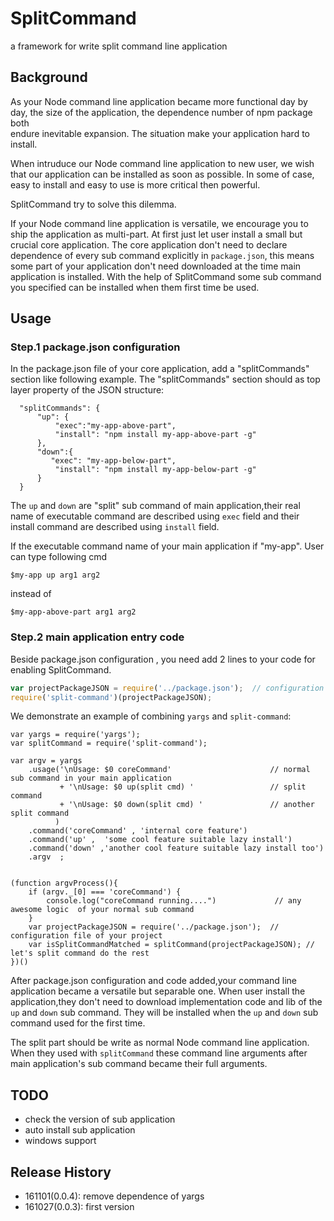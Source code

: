 # SplitCommand
a framework for write split command line application

## Background
As your Node command line application became more functional day by day, the size of the application, the dependence number of npm package both  
endure inevitable expansion. The situation make your application hard to install.

When intruduce our Node command line application to new user, we wish that our application can be installed as soon as possible. In some of case, easy to install and easy to use is more critical then powerful.

SplitCommand try to solve this dilemma.

If your Node command line application is versatile, we encourage you to ship the application as multi-part. At first just let user install a small but crucial core application. The core application don't need to declare dependence of every sub command explicitly in `package.json`, this means some part of your application don't need downloaded at the time main application is installed.  With the help of SplitCommand some sub command you specified can be installed when them first time be used.

## Usage

### Step.1 package.json configuration
In the package.json file of your core application, add a "splitCommands" section like following example. The "splitCommands" section should as top layer property of the JSON structure:

```
  "splitCommands": {
      "up": {
          "exec":"my-app-above-part",
          "install": "npm install my-app-above-part -g"
      },
      "down":{
         "exec": "my-app-below-part",
          "install": "npm install my-app-below-part -g"         
      }
  }
```

The `up` and `down` are "split" sub command of main application,their real name of executable command are described using `exec` field and their install command are described using `install` field.

If the executable command name of your main application if "my-app". User can type following cmd

```shell
$my-app up arg1 arg2 
```

instead of


```shell
$my-app-above-part arg1 arg2 
```

### Step.2 main application entry code

Beside package.json configuration , you need add 2 lines to your code for enabling SplitCommand.

```javascript
var projectPackageJSON = require('../package.json');  // configuration file of your project 
require('split-command')(projectPackageJSON);

```

We demonstrate an example of combining `yargs` and `split-command`:

```
var yargs = require('yargs');
var splitCommand = require('split-command');

var argv = yargs
    .usage('\nUsage: $0 coreCommand'                      // normal sub command in your main application
           + '\nUsage: $0 up(split cmd) '                 // split command 
           + '\nUsage: $0 down(split cmd) '               // another split command       
          )
    .command('coreCommand' , 'internal core feature')
    .command('up' ,  'some cool feature suitable lazy install')
    .command('down' ,'another cool feature suitable lazy install too')    
    .argv  ;


(function argvProcess(){
    if (argv._[0] === 'coreCommand') {    
        console.log("coreCommand running....")             // any awesome logic  of your normal sub command
    }
    var projectPackageJSON = require('../package.json');  // configuration file of your project     
    var isSplitCommandMatched = splitCommand(projectPackageJSON); // let's split command do the rest
})()
```

After package.json configuration and code added,your command line application became a versatile but separable one. When user install the application,they don't need to download implementation code and lib of the `up` and `down` sub command. They will be installed when the `up` and `down` sub command used for the first time.

The split part should be write as normal Node command line application. When they used with `splitCommand` these command line arguments after main application's sub command became their full arguments.

## TODO

* check the version of sub application
* auto install sub application
* windows support

## Release History
* 161101(0.0.4): remove dependence of yargs
* 161027(0.0.3): first version

